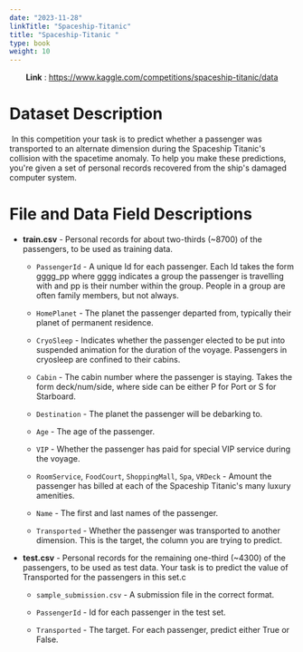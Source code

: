 ```yaml
---
date: "2023-11-28"
linkTitle: "Spaceship-Titanic"
title: "Spaceship-Titanic "
type: book 
weight: 10
---
```


<center> 

**Link** : <https://www.kaggle.com/competitions/spaceship-titanic/data>

</center>

# Dataset Description

&nbsp;In this competition your task is to predict whether a passenger was transported to an alternate dimension during the Spaceship Titanic's collision with the spacetime anomaly. To help you make these predictions, you're given a set of personal records recovered from the ship's damaged computer system.

# File and Data Field Descriptions
- **train.csv** - Personal records for about two-thirds (~8700) of the passengers, to be used as training data.

  - `PassengerId` - A unique Id for each passenger. Each Id takes the form gggg_pp where gggg indicates a group the passenger is travelling with and pp is their number within the group. People in a group are often family members, but not always.

  - `HomePlanet` - The planet the passenger departed from, typically their planet of permanent residence.
  - `CryoSleep` - Indicates whether the passenger elected to be put into suspended animation for the duration of the voyage. Passengers in cryosleep are confined to their cabins.

  - `Cabin` - The cabin number where the passenger is staying. Takes the form deck/num/side, where side can be either P for Port or S for Starboard.

  - `Destination` - The planet the passenger will be debarking to.

  - `Age` - The age of the passenger.

  - `VIP` - Whether the passenger has paid for special VIP service during the voyage.

  - `RoomService`, `FoodCourt`, `ShoppingMall`, `Spa`, `VRDeck` - Amount the passenger has billed at each of the Spaceship Titanic's many luxury amenities.

  - `Name` - The first and last names of the passenger. 

  - `Transported` - Whether the passenger was transported to another dimension. This is the target, the column you are trying to predict.

- **test.csv** - Personal records for the remaining one-third (~4300) of the passengers, to be used as test data. Your task is to predict the value of Transported for the passengers in this set.c

  - `sample_submission.csv` - A submission file in the correct format. 

  - `PassengerId` - Id for each passenger in the test set.

  - `Transported` - The target. For each passenger, predict either True or False.
